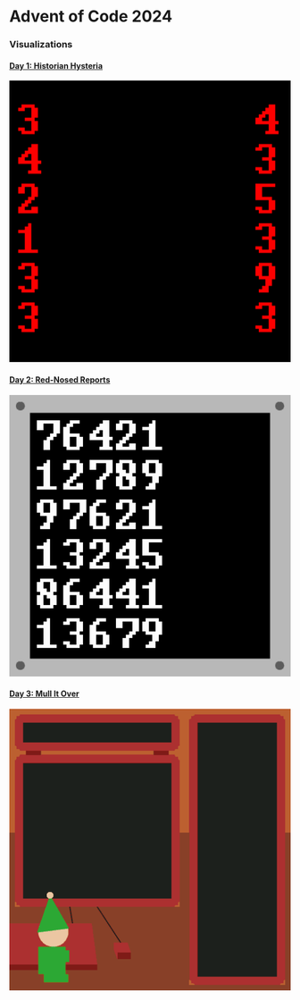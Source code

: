 # Advent of Code 2024

### Visualizations

#### [Day 1: Historian Hysteria](01-historian-hysteria)
![day 1 visualization](01-historian-hysteria/out.gif)

#### [Day 2: Red-Nosed Reports](02-red-nosed-reports)
![day 2 visualization](02-red-nosed-reports/out.gif)

#### [Day 3: Mull It Over](03-mull-it-over)
![day 3 visualization](03-mull-it-over/out.gif)

